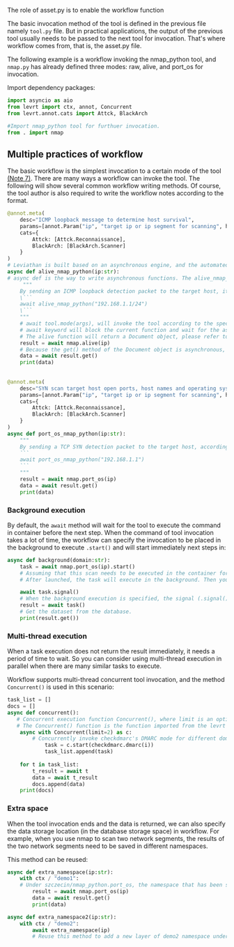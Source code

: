 

The role of asset.py is to enable the workflow function

The basic invocation method of the tool is defined in the previous file namely `tool.py`  file. But in practical applications, the output of the previous tool usually needs to be passed to the next tool for invocation. That's where workflow comes from, that is, the asset.py file.


The following example is a workflow invoking the nmap_python tool, and `nmap.py` has already defined three modes: raw, alive, and port_os for invocation.

Import dependency packages:

```python
import asyncio as aio
from levrt import ctx, annot, Concurrent
from levrt.annot.cats import Attck, BlackArch

#Import nmap_python tool for furthuer invocation.
from . import nmap
```

## Multiple practices of workflow

The basic workflow is the simplest invocation to a certain mode of the tool [(Note 7)](https://github.com/talentsec/lev_doc/blob/main/14.%20FAQ-en.md#what-is-workflow-whats-the-meaning-of-writing-a-workflow). There are many ways a workflow can invoke the tool. The following will show several common workflow writing methods. Of course, the tool author is also required to write the workflow notes according to the format.

````python
@annot.meta(
    desc="ICMP loopback message to determine host survival",
    params=[annot.Param("ip", "target ip or ip segment for scanning", holder="192.168.1.1/24")],
    cats={
        Attck: [Attck.Reconnaissance],
        BlackArch: [BlackArch.Scanner]
    }
)
# Leviathan is built based on an asynchronous engine, and the automated progress system also depends on the asynchronous protocol, so you need to use python asynchronous programming.
async def alive_nmap_python(ip:str):
# async def is the way to write asynchronous functions. The alive_nmap_python method specifies that the string parameter ip needs to be passed in for the alive mode.
	 """
    By sending an ICMP loopback detection packet to the target host, it is judged whether the host is alive or not according to the discard situation of the response packet, the response time, the response content, the banner information and the match of the specific service keyword.
	\```
    await alive_nmap_python("192.168.1.1/24")
    \```
    """
    # await tool.mode(args), will invoke the tool according to the specified mode, will wait for the end of the tool execution, and will save the obtained result to mongodb firstly. The result will get a data set of mongodb, namely levrt. Document object.
    # await keyword will block the current function and wait for the asynchronous function alive() to finish executing and return the result before execution starts. For details, please refer to python asynchronous programming.
    # The alive function will return a Document object, please refer to the API documentation for details.
    result = await nmap.alive(ip)
    # Because the get() method of the Document object is asynchronous, you need to await again. Using the .get() method, you can obtain data from the result dataset.
    data = await result.get()
    print(data)
    
    
@annot.meta(
    desc="SYN scan target host open ports, host names and operating systems",
    params=[annot.Param("ip", "target ip or ip segment for scanning", holder="192.168.1.1/24")],
    cats={
        Attck: [Attck.Reconnaissance],
        BlackArch: [BlackArch.Scanner]
    }
)
async def port_os_nmap_python(ip:str):
    """
    By sending a TCP SYN detection packet to the target host, according to the discard situation of the response packet, response time, response content, banner information and specific service keyword matching, identify the open ports, host names and related services and operating systems of the target host information.
    ```
    await port_os_nmap_python("192.168.1.1")
    ```
    """
    result = await nmap.port_os(ip)
    data = await result.get()
    print(data)
````



### Background execution

By default, the `await` method will wait for the tool to execute the command in container before the next step. When the command of tool invocation takes a lot of time, the workflow can specify the invocation to be placed in the background to execute `.start()` and will start immediately next steps in:

```python
async def background(domain:str):
    task = await nmap.port_os(ip).start()
    # Assuming that this scan needs to be executed in the container for a long time, it can be executed in the background. The signal() method will block the code and wait for the task to execute successfully before returning
    # After launched, the task will execute in the background. Then you can continue to launch other tasks, block them when needed, and wait for execution results

    await task.signal()
    # When the background execution is specified, the signal (.signal()) can be passed in the tool execution, such as immediately interrupting the execution of the tool in the container, etc.
    result = await task()
    # Get the dataset from the database.
    print(result.get())
```



### Multi-thread execution

When a task execution does not return the result immediately, it needs a period of time to wait. So you can consider using multi-thread execution in parallel when there are many similar tasks to execute.

Workflow supports multi-thread concurrent tool invocation, and the method `Concurrent()` is used in this scenario:

```python
task_list = []
docs = []
async def concurrent():
   # Concurrent execution function Concurrent(), where limit is an optional parameter used to limit the number of tasks to be executed concurrently, the default is no limitation.
   # The Concurrent() function is the function imported from the levrt package above.
    async with Concurrent(limit=2) as c:
    	# Concurrently invoke checkdmarc's DMARC mode for different domain names.
            task = c.start(checkdmarc.dmarc(i))
            task_list.append(task)
    
	for t in task_list:
        t_result = await t
        data = await t_result
        docs.append(data)
    print(docs)
```



### Extra space

When the tool invocation ends and the data is returned, we can also specify the data storage location (in the database storage space) in workflow. For example, when you use nmap to scan two network segments, the results of the two network segments need to be saved in different namespaces.

This method can be reused:

```python
async def extra_namespace(ip:str):
    with ctx / "demo1":
    # Under szczecin/nmap_python.port_os, the namespace that has been specified by our tool Cr() function, create another demo1 space.
        result = await nmap.port_os(ip)
        data = await result.get()
        print(data)

async def extra_namespace2(ip:str):
    with ctx / "demo2":
        await extra_namespace(ip)
        # Reuse this method to add a new layer of demo2 namespace under the demo1 namespace which is added by using the method above.
```
